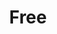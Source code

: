 ---
group: Norma O’
id: no0
info: Free admission upon presentation of the La Norma Station Pass. Free for children
  born in 2020 and after.
price: 0
title: Free
---